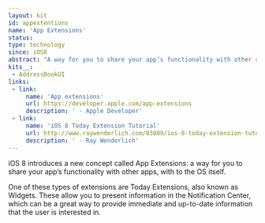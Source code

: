 ```yaml
---
layout: kit
id: appextentions
name: 'App Extensions'
status:
type: technology
since: iOS8
abstract: "A way for you to share your app’s functionality with other apps, with to the OS itself."
kits__:
 - AddressBookUI
links:
 - link:
     name: 'App extensions'
     url: https://developer.apple.com/app-extensions
     description: ' - Apple Developer'
 - link:
     name: 'iOS 8 Today Extension Tutorial'
     url: http://www.raywenderlich.com/83809/ios-8-today-extension-tutorial
     description: ' - Ray Wenderlich'
---
```


iOS 8 introduces a new concept called App Extensions: a way for you to share your app’s functionality with other apps, with to the OS itself.

One of these types of extensions are Today Extensions, also known as Widgets. These allow you to present information in the Notification Center, which can be a great way to provide immediate and up-to-date information that the user is interested in.
